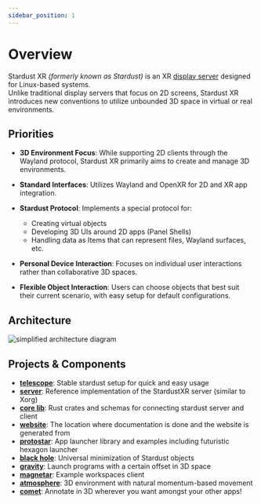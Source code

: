 ```yaml
---
sidebar_position: 1
---
```


# Overview

Stardust XR _(formerly known as Stardust)_ is an XR [display server](https://itsfoss.com/display-server) designed for Linux-based systems<!-- (possibly most unix-based too, but untested)-->.<br/>
Unlike traditional display servers that focus on 2D screens, Stardust XR introduces new conventions to utilize unbounded 3D space in virtual or real environments.

## Priorities

- **3D Environment Focus**: While supporting 2D clients through the Wayland protocol, Stardust XR primarily aims to create and manage 3D environments.

- **Standard Interfaces**: Utilizes Wayland and OpenXR for 2D and XR app integration.

- **Stardust Protocol**: Implements a special protocol for:
  - Creating virtual objects
  - Developing 3D UIs around 2D apps (Panel Shells)
  - Handling data as Items that can represent files, Wayland surfaces, etc.

- **Personal Device Interaction**: Focuses on individual user interactions rather than collaborative 3D spaces.

- **Flexible Object Interaction**: Users can choose objects that best suit their current scenario, with easy setup for default configurations.

## Architecture

![simplified architecture diagram](/img/docs/simplified-architecture.png)

## Projects & Components

- [**telescope**](https://github.com/StardustXR/telescope): Stable stardust setup for quick and easy usage
- [**server**](https://github.com/StardustXR/server): Reference implementation of the StardustXR server (similar to Xorg)
- [**core lib**](https://github.com/StardustXR/core): Rust crates and schemas for connecting stardust server and client
- [**website**](https://github.com/StardustXR/website): The location where documentation is done and the website is generated from
- [**protostar**](https://github.com/StardustXR/protostar): App launcher library and examples including futuristic hexagon launcher
- [**black hole**](https://github.com/StardustXR/black-hole): Universal minimization of Stardust objects
- [**gravity**](https://github.com/StardustXR/gravity): Launch programs with a certain offset in 3D space
- [**magnetar**](https://github.com/StardustXR/magnetar): Example workspaces client
- [**atmosphere**](https://github.com/StardustXR/atmosphere): 3D environment with natural momentum-based movement
- [**comet**](https://github.com/StardustXR/comet): Annotate in 3D wherever you want amongst your other apps!
